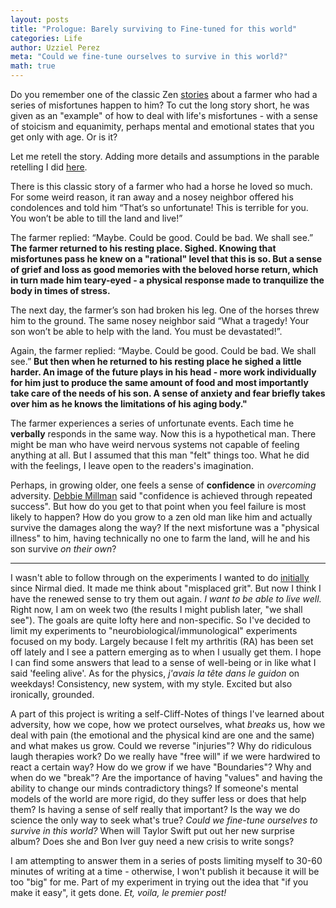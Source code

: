 ```yaml
---
layout: posts
title: "Prologue: Barely surviving to Fine-tuned for this world"
categories: Life
author: Uzziel Perez
meta: "Could we fine-tune ourselves to survive in this world?"
math: true
---
```



Do you remember one of the classic Zen [stories](https://www.youtube.com/watch?v=P3P7f0Zg9wk) about a farmer who had a series of misfortunes happen to him? To cut the long story short, he was given as an "example" of how to deal with life's misfortunes - with a sense of stoicism and equanimity, perhaps mental and emotional states that you get only with age. Or is it?

Let me retell the story. Adding more details and assumptions in the parable retelling I did [here](https://uzzielperez.github.io/life,/pleasant/thoughts/series/2020/07/01/Chamonix-Mont-Blanc2.html).

There is this classic story of a farmer who had a horse he loved so much. For some weird reason, it ran away and a nosey neighbor offered his condolences and told him “That’s so unfortunate! This is terrible for you. You won’t be able to till the land and live!”

The farmer replied: “Maybe. Could be good. Could be bad. We shall see.”
**The farmer returned to his resting place. Sighed. Knowing that misfortunes pass he knew on a "rational" level that this is so. But a sense of grief and loss as good memories with the beloved horse return, which in turn made him teary-eyed - a physical response made to tranquilize the body in times of stress.**

The next day, the farmer’s son had broken his leg. One of the horses threw him to the ground. The same nosey neighbor said “What a tragedy! Your son won’t be able to help with the land. You must be devastated!”.

Again, the farmer replied: “Maybe. Could be good. Could be bad. We shall see.” **But then when he returned to his resting place he sighed a little harder. An image of the future plays in his head - more work individually for him just to produce the same amount of food and most importantly take care of the needs of his son. A sense of anxiety and fear briefly takes over him as he knows the limitations of his aging body."**

The farmer experiences a series of unfortunate events. Each time he **verbally** responds in the same way. Now this is a hypothetical man. There might be man who have weird nervous systems not capable of feeling anything at all. But I assumed that this man "felt" things too. What he did with the feelings, I leave open to the readers's imagination.

Perhaps, in growing older, one feels a sense of **confidence** in *overcoming* adversity. [Debbie Millman](https://www.creativeboom.com/features/debbie-millman/) said "confidence is achieved through repeated success". But how do you get to that point when you feel failure is most likely to happen? How do you grow to a zen old man like him and actually survive the damages along the way? If the next misfortune was a "physical illness" to him, having technically no one to farm the land, will he and his son survive *on their own*?

-----

I wasn't able to follow through on the experiments I wanted to do [initially](https://uzzielperez.github.io/physics/2021/02/28/Joie-de-vivre.html) since Nirmal died. It made me think about "misplaced grit". But now I think I have the renewed sense to try them out again. *I want to be able to live well.* Right now, I am on week two (the results I might publish later, "we shall see"). The goals are quite lofty here and non-specific. So I've decided to limit my experiments to "neurobiological/immunological" experiments focused on my body. Largely because I felt my arthritis (RA) has been set off lately and I see a pattern emerging as to when I usually get them. I hope I can find some answers that lead to a sense of well-being or in like what I said 'feeling alive'. As for the physics, *j'avais la tête dans le guidon* on weekdays! Consistency, new system, with my style. Excited but also ironically, grounded.  

A part of this project is writing a self-Cliff-Notes of things I've learned about adversity, how we cope, how we protect ourselves, what *breaks* us, how we deal with pain (the emotional and the physical kind are one and the same) and what makes us grow. Could we reverse "injuries"? Why do ridiculous laugh therapies work? Do we really have "free will" if we were hardwired to react a certain way? How do we grow if we have "Boundaries"? Why and when do we "break"? Are the importance of having "values" and having the ability to change our minds contradictory things? If someone's mental models of the world are more rigid, do they suffer less or does that help them? Is having a sense of self really that important? Is the way we do science the only way to seek what's true? *Could we fine-tune ourselves to survive in this world?* When will Taylor Swift put out her new surprise album? Does she and Bon Iver guy need a new crisis to write songs?

I am attempting to answer them in a series of posts limiting myself to 30-60 minutes of writing at a time - otherwise, I won't publish it because it will be too "big" for me. Part of my experiment in trying out the idea that "if you make it easy", it gets done. *Et, voila, le premier post!*  
